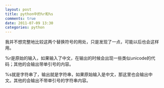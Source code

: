 ```yaml
---
layout: post
title: python中的%r和%s
comments: true
date: 2011-07-09 13:30
categories: python
---
```


我并不想完整地比较这两个替换符号的用处，只是发现了一点，可能以后也会这样用。

%r是原始的输入，如果输入了中文，在输出的时候会出现一些类似unicode的代码；其他的会输出带单引号的内容。

%s就是字符串了，输出就是字符串，如果原始输入是中文，那这里也会输出中文。其他的会输出不带单引号的字符串内容。